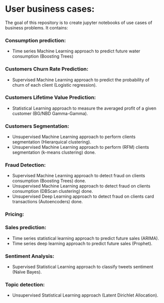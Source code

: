 # User business cases:

The goal of this repository is to create jupyter notebooks of use cases of business problems. It contains:

### Consumption prediction:
  - Time series Machine Learning approach to predict future water consumption (Boosting Trees)

### Customers Churn Rate Prediction:
  - Supervised Machine Learning approach to predict the probability of churn of each client (Logistic regression). 

### Customers Lifetime Value Prediction:
  - Statistical Learning approach to measure the averaged profit of a given customer (BG/NBD Gamma-Gamma).

### Customers Segmentation:
  - Unsupervised Machine Learning approach to perform clients segmentation (Hierarquical clustering).
  - Unsupervised Machine Learning approach to perform (RFM) clients segmentation (k-means clustering) done.

### Fraud Detection:
  - Supervised Machine Learning approach to detect fraud on clients consumption (Boosting Trees) done.
  - Unsupervised Machine Learning approach to detect fraud on clients consumption (DBScan clustering) done.
  - Unsupervised Deep Learning approach to detect fraud on clients card transactions (Autoencoders) done.

### Pricing:

### Sales prediction:
  - Time series statistical learning approach to predict future sales (ARIMA).
  - Time series deep learning approach to predict future sales (Prophet).

### Sentiment Analysis:
  - Supervised Statistical Learning approach to classify tweets sentiment (Naïve Bayes).

### Topic detection:
  - Unsupervised Statistical Learning approach (Latent Dirichlet Allocation).
